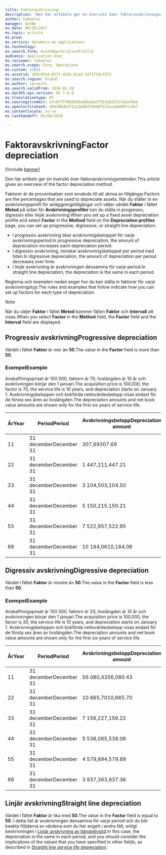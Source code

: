 ```yaml
---
title: Faktoravskrivning
description: "Den här artikeln ger en översikt över faktoravskrivningsmetoden."
author: twheeloc
manager: AnnBe
ms.date: 06/20/2017
ms.topic: article
ms.prod: 
ms.service: dynamics-ax-applications
ms.technology: 
ms.search.form: AssetDepreciationProfile
audience: Application User
ms.reviewer: twheeloc
ms.search.scope: Core, Operations
ms.custom: 13831
ms.assetid: 2b6c4fe4-02ff-4191-bcad-32f1f34c15f2
ms.search.region: Global
ms.author: saraschi
ms.search.validFrom: 2016-02-28
ms.dyn365.ops.version: AX 7.0.0
ms.translationtype: HT
ms.sourcegitcommit: efcb77ff883b29a4bbaba27551e02311742afbbd
ms.openlocfilehash: d56386db5f1223dd03764d0f515aca6409f2c8a7
ms.contentlocale: sv-se
ms.lasthandoff: 05/08/2018

---
```


# <a name="factor-depreciation"></a><span data-ttu-id="31764-103">Faktoravskrivning</span><span class="sxs-lookup"><span data-stu-id="31764-103">Factor depreciation</span></span>

[!include [banner](../includes/banner.md)]

<span data-ttu-id="31764-104">Den här artikeln ger en översikt över faktoravskrivningsmetoden.</span><span class="sxs-lookup"><span data-stu-id="31764-104">This article gives an overview of the factor depreciation method.</span></span>

<span data-ttu-id="31764-105">Faktorer är de procentsatser som används till att skriva av tillgångar.</span><span class="sxs-lookup"><span data-stu-id="31764-105">Factors are the percentages that are used to depreciate assets.</span></span> <span data-ttu-id="31764-106">När du ställer in en avskrivningsprofil för anläggningstillgångar och väljer värdet **Faktor** i fältet **Metod** på sidan för **Avskrivningsprofiler** kan du ställa in progressiv, digressiv eller linjär avskrivning:</span><span class="sxs-lookup"><span data-stu-id="31764-106">When you set up a fixed asset depreciation profile and select **Factor** in the **Method** field on the **Depreciation profiles** page, you can set up progressive, digressive, or straight line depreciation:</span></span>

-   <span data-ttu-id="31764-107">I progressiv avskrivning ökar avskrivningsbeloppet för varje avskrivningsperiod.</span><span class="sxs-lookup"><span data-stu-id="31764-107">In progressive depreciation, the amount of depreciation increases each depreciation period.</span></span>
-   <span data-ttu-id="31764-108">I digressiv avskrivning, minskar avskrivningsbeloppet per period med tiden.</span><span class="sxs-lookup"><span data-stu-id="31764-108">In digressive depreciation, the amount of depreciation per period decreases over time.</span></span>
-   <span data-ttu-id="31764-109">I linjär avskrivning är avskrivningen densamma för varje period.</span><span class="sxs-lookup"><span data-stu-id="31764-109">In straight line depreciation, the depreciation is the same in each period.</span></span>

<span data-ttu-id="31764-110">Reglerna och exemplen nedan anger hur du kan ställa in faktorer för varje avskrivningstyp.</span><span class="sxs-lookup"><span data-stu-id="31764-110">The rules and examples that follow indicate how you can set up factors for each type of depreciation.</span></span> 

> [!NOTE] 
> <span data-ttu-id="31764-111">När du väljer **Faktor** i fältet **Metod** kommer fälten **Faktor** och **Intervall** att visas.</span><span class="sxs-lookup"><span data-stu-id="31764-111">When you select **Factor** in the **Method** field, the **Factor** field and the **Interval** field are displayed.</span></span>

## <a name="progressive-depreciation"></a><span data-ttu-id="31764-112">Progressiv avskrivning</span><span class="sxs-lookup"><span data-stu-id="31764-112">Progressive depreciation</span></span>
<span data-ttu-id="31764-113">Värdet i fältet **Faktor** är mer än **50**.</span><span class="sxs-lookup"><span data-stu-id="31764-113">The value in the **Factor** field is more than **50**.</span></span>

### <a name="example"></a><span data-ttu-id="31764-114">Exempel</span><span class="sxs-lookup"><span data-stu-id="31764-114">Example</span></span>

<span data-ttu-id="31764-115">Anskaffningspriset är 100 000, faktorn är 70, livslängden är 10 år och avskrivningen börjar den 1 januari.</span><span class="sxs-lookup"><span data-stu-id="31764-115">The acquisition price is 100,000, the factor is 70, the service life is 10 years, and depreciation starts on January 1.</span></span> <span data-ttu-id="31764-116">Avskrivningsbeloppen och bokförda nettovärdesbelopp visas endast för de första sex åren av livslängden.</span><span class="sxs-lookup"><span data-stu-id="31764-116">The depreciation amounts and net book value amounts are shown only for the first six years of service life.</span></span>

| <span data-ttu-id="31764-117">År</span><span class="sxs-lookup"><span data-stu-id="31764-117">Year</span></span> | <span data-ttu-id="31764-118">Period</span><span class="sxs-lookup"><span data-stu-id="31764-118">Period</span></span>      | <span data-ttu-id="31764-119">Avskrivningsbelopp</span><span class="sxs-lookup"><span data-stu-id="31764-119">Depreciation amount</span></span> | <span data-ttu-id="31764-120">Bokfört nettovärdebelopp</span><span class="sxs-lookup"><span data-stu-id="31764-120">Net book value amount</span></span> |
|------|-------------|---------------------|-----------------------|
| <span data-ttu-id="31764-121">1</span><span class="sxs-lookup"><span data-stu-id="31764-121">1</span></span>    | <span data-ttu-id="31764-122">31 december</span><span class="sxs-lookup"><span data-stu-id="31764-122">December 31</span></span> | <span data-ttu-id="31764-123">307,69</span><span class="sxs-lookup"><span data-stu-id="31764-123">307.69</span></span>              | <span data-ttu-id="31764-124">99 692,31</span><span class="sxs-lookup"><span data-stu-id="31764-124">99,692.31</span></span>             |
| <span data-ttu-id="31764-125">2</span><span class="sxs-lookup"><span data-stu-id="31764-125">2</span></span>    | <span data-ttu-id="31764-126">31 december</span><span class="sxs-lookup"><span data-stu-id="31764-126">December 31</span></span> | <span data-ttu-id="31764-127">1 447,21</span><span class="sxs-lookup"><span data-stu-id="31764-127">1,447.21</span></span>            | <span data-ttu-id="31764-128">98 245,10</span><span class="sxs-lookup"><span data-stu-id="31764-128">98,245.10</span></span>             |
| <span data-ttu-id="31764-129">3</span><span class="sxs-lookup"><span data-stu-id="31764-129">3</span></span>    | <span data-ttu-id="31764-130">31 december</span><span class="sxs-lookup"><span data-stu-id="31764-130">December 31</span></span> | <span data-ttu-id="31764-131">3 104,50</span><span class="sxs-lookup"><span data-stu-id="31764-131">3,104.50</span></span>            | <span data-ttu-id="31764-132">95 140,60</span><span class="sxs-lookup"><span data-stu-id="31764-132">95,140.60</span></span>             |
| <span data-ttu-id="31764-133">4</span><span class="sxs-lookup"><span data-stu-id="31764-133">4</span></span>    | <span data-ttu-id="31764-134">31 december</span><span class="sxs-lookup"><span data-stu-id="31764-134">December 31</span></span> | <span data-ttu-id="31764-135">5 150,21</span><span class="sxs-lookup"><span data-stu-id="31764-135">5,150.21</span></span>            | <span data-ttu-id="31764-136">89 990,39</span><span class="sxs-lookup"><span data-stu-id="31764-136">89,990.39</span></span>             |
| <span data-ttu-id="31764-137">5</span><span class="sxs-lookup"><span data-stu-id="31764-137">5</span></span>    | <span data-ttu-id="31764-138">31 december</span><span class="sxs-lookup"><span data-stu-id="31764-138">December 31</span></span> | <span data-ttu-id="31764-139">7 522,95</span><span class="sxs-lookup"><span data-stu-id="31764-139">7,522.95</span></span>            | <span data-ttu-id="31764-140">82 467,44</span><span class="sxs-lookup"><span data-stu-id="31764-140">82,467.44</span></span>             |
| <span data-ttu-id="31764-141">6</span><span class="sxs-lookup"><span data-stu-id="31764-141">6</span></span>    | <span data-ttu-id="31764-142">31 december</span><span class="sxs-lookup"><span data-stu-id="31764-142">December 31</span></span> | <span data-ttu-id="31764-143">10 184,06</span><span class="sxs-lookup"><span data-stu-id="31764-143">10,184.06</span></span>           | <span data-ttu-id="31764-144">72 283,38</span><span class="sxs-lookup"><span data-stu-id="31764-144">72,283.38</span></span>             |

## <a name="digressive-depreciation"></a><span data-ttu-id="31764-145">Digressiv avskrivning</span><span class="sxs-lookup"><span data-stu-id="31764-145">Digressive depreciation</span></span>
<span data-ttu-id="31764-146">Värdet i fältet **Faktor** är mindre än **50**.</span><span class="sxs-lookup"><span data-stu-id="31764-146">The value in the **Factor** field is less than **50**.</span></span>

### <a name="example"></a><span data-ttu-id="31764-147">Exempel</span><span class="sxs-lookup"><span data-stu-id="31764-147">Example</span></span>

<span data-ttu-id="31764-148">Anskaffningspriset är 100 000, faktorn är 20, livslängden är 10 år och avskrivningen börjar den 1 januari.</span><span class="sxs-lookup"><span data-stu-id="31764-148">The acquisition price is 100,000, the factor is 20, the service life is 10 years, and depreciation starts on January 1.</span></span> <span data-ttu-id="31764-149">Avskrivningsbeloppen och bokförda nettovärdesbelopp visas endast för de första sex åren av livslängden.</span><span class="sxs-lookup"><span data-stu-id="31764-149">The depreciation amounts and net book value amounts are shown only for the first six years of service life.</span></span>

| <span data-ttu-id="31764-150">År</span><span class="sxs-lookup"><span data-stu-id="31764-150">Year</span></span> | <span data-ttu-id="31764-151">Period</span><span class="sxs-lookup"><span data-stu-id="31764-151">Period</span></span>      | <span data-ttu-id="31764-152">Avskrivningsbelopp</span><span class="sxs-lookup"><span data-stu-id="31764-152">Depreciation amount</span></span> | <span data-ttu-id="31764-153">Bokfört nettovärdebelopp</span><span class="sxs-lookup"><span data-stu-id="31764-153">Net book value amount</span></span> |
|------|-------------|---------------------|-----------------------|
| <span data-ttu-id="31764-154">1</span><span class="sxs-lookup"><span data-stu-id="31764-154">1</span></span>    | <span data-ttu-id="31764-155">31 december</span><span class="sxs-lookup"><span data-stu-id="31764-155">December 31</span></span> | <span data-ttu-id="31764-156">56 080,43</span><span class="sxs-lookup"><span data-stu-id="31764-156">56,080.43</span></span>           | <span data-ttu-id="31764-157">43 919,57</span><span class="sxs-lookup"><span data-stu-id="31764-157">43,919.57</span></span>             |
| <span data-ttu-id="31764-158">2</span><span class="sxs-lookup"><span data-stu-id="31764-158">2</span></span>    | <span data-ttu-id="31764-159">31 december</span><span class="sxs-lookup"><span data-stu-id="31764-159">December 31</span></span> | <span data-ttu-id="31764-160">10 665,70</span><span class="sxs-lookup"><span data-stu-id="31764-160">10,665.70</span></span>           | <span data-ttu-id="31764-161">33 253,87</span><span class="sxs-lookup"><span data-stu-id="31764-161">33,253.87</span></span>             |
| <span data-ttu-id="31764-162">3</span><span class="sxs-lookup"><span data-stu-id="31764-162">3</span></span>    | <span data-ttu-id="31764-163">31 december</span><span class="sxs-lookup"><span data-stu-id="31764-163">December 31</span></span> | <span data-ttu-id="31764-164">7 156,22</span><span class="sxs-lookup"><span data-stu-id="31764-164">7,156.22</span></span>            | <span data-ttu-id="31764-165">26 097,65</span><span class="sxs-lookup"><span data-stu-id="31764-165">26,097.65</span></span>             |
| <span data-ttu-id="31764-166">4</span><span class="sxs-lookup"><span data-stu-id="31764-166">4</span></span>    | <span data-ttu-id="31764-167">31 december</span><span class="sxs-lookup"><span data-stu-id="31764-167">December 31</span></span> | <span data-ttu-id="31764-168">5 538,06</span><span class="sxs-lookup"><span data-stu-id="31764-168">5,538.06</span></span>            | <span data-ttu-id="31764-169">20 559,59</span><span class="sxs-lookup"><span data-stu-id="31764-169">20,559.59</span></span>             |
| <span data-ttu-id="31764-170">5</span><span class="sxs-lookup"><span data-stu-id="31764-170">5</span></span>    | <span data-ttu-id="31764-171">31 december</span><span class="sxs-lookup"><span data-stu-id="31764-171">December 31</span></span> | <span data-ttu-id="31764-172">4 579,89</span><span class="sxs-lookup"><span data-stu-id="31764-172">4,579.89</span></span>            | <span data-ttu-id="31764-173">15 979,70</span><span class="sxs-lookup"><span data-stu-id="31764-173">15,979.70</span></span>             |
| <span data-ttu-id="31764-174">6</span><span class="sxs-lookup"><span data-stu-id="31764-174">6</span></span>    | <span data-ttu-id="31764-175">31 december</span><span class="sxs-lookup"><span data-stu-id="31764-175">December 31</span></span> | <span data-ttu-id="31764-176">3 937,36</span><span class="sxs-lookup"><span data-stu-id="31764-176">3,937.36</span></span>            | <span data-ttu-id="31764-177">12 042,34</span><span class="sxs-lookup"><span data-stu-id="31764-177">12,042.34</span></span>             |

## <a name="straight-line-depreciation"></a><span data-ttu-id="31764-178">Linjär avskrivning</span><span class="sxs-lookup"><span data-stu-id="31764-178">Straight line depreciation</span></span>
<span data-ttu-id="31764-179">Värdet i fältet **Faktor** är lika med **50**.</span><span class="sxs-lookup"><span data-stu-id="31764-179">The value in the **Factor** field is equal to **50**.</span></span> <span data-ttu-id="31764-180">I detta fall är avskrivningen densamma för varje period och du bör beakta följderna av värdena som du har angett i andra fält, enligt beskrivningen i [Linjär avskrivning av tjänstelivstid](straight-line-service-life-depreciation.md).</span><span class="sxs-lookup"><span data-stu-id="31764-180">In this case, the depreciation is the same in each period, and you should consider the implications of the values that you have specified in other fields, as described in [Straight line service life depreciation](straight-line-service-life-depreciation.md).</span></span>




